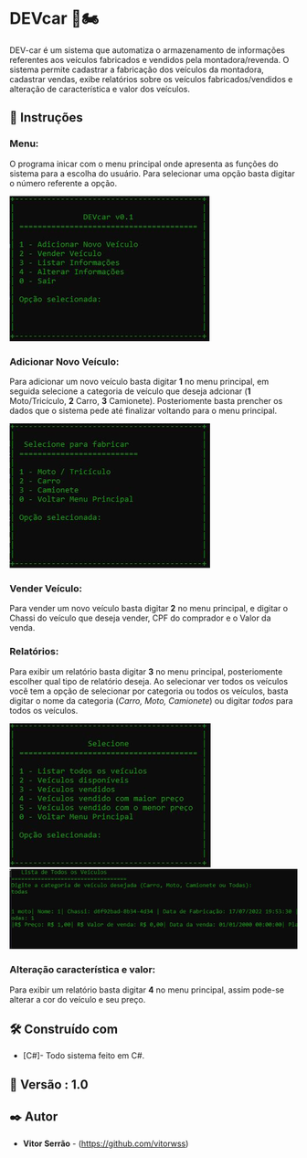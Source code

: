 # DEVcar 🚗🏍️

DEV-car é um sistema que automatiza o armazenamento de informações referentes aos veículos fabricados e vendidos pela montadora/revenda. O sistema permite cadastrar a fabricação dos veículos da montadora, cadastrar vendas, exibe relatórios sobre os veículos fabricados/vendidos e alteração de característica e valor dos veículos.  

## 📝 Instruções
  ### Menu:
  O programa inicar com o menu principal onde apresenta as funções do sistema para a escolha do usuário. Para selecionar uma opção basta digitar o número referente a opção.
  
  ![alt text](https://github.com/vitorserrao/DEVcar/blob/main/img/Menu_Principal.JPG)
  
 ### Adicionar Novo Veículo:
  Para adicionar um novo veículo basta digitar **1** no menu principal, em seguida selecione a categoria de veículo que deseja adcionar (**1** Moto/Tricículo, **2** Carro, **3** Camionete). Posteriomente basta prencher os dados que o sistema pede até finalizar voltando para o menu principal.
  
   ![alt text](https://github.com/vitorserrao/DEVcar/blob/main/img/Menu_Add.JPG)
   
  ### Vender  Veículo:
  Para vender um novo veículo basta digitar **2** no menu principal, e digitar o Chassi do veículo que deseja vender, CPF do comprador e o Valor da venda.
  
   ### Relatórios:
  Para exibir um relatório  basta digitar **3** no menu principal, posteriomente escolher qual tipo de relatório deseja. Ao selecionar ver todos os veículos você tem a opção de selecionar por categoria ou todos os veículos, basta digitar o nome da categoria (*Carro, Moto, Camionete*) ou digitar *todos* para todos os veículos.

   ![alt text](https://github.com/vitorserrao/DEVcar/blob/main/img/Menu_Relatorio.JPG)
   ![alt text](https://github.com/vitorserrao/DEVcar/blob/main/img/Menu_Relatorio_2.JPG)
    
   ### Alteração  característica e valor:
  Para exibir um relatório  basta digitar **4** no menu principal, assim pode-se alterar a cor do veículo e seu preço. 
   
## 🛠️ Construído com

- [C#]- Todo sistema feito em C#.


## 📌 Versão : 1.0




## ✒️ Autor

- **Vitor Serrão** - (https://github.com/vitorwss)

